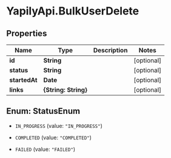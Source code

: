 # YapilyApi.BulkUserDelete

## Properties

Name | Type | Description | Notes
------------ | ------------- | ------------- | -------------
**id** | **String** |  | [optional] 
**status** | **String** |  | [optional] 
**startedAt** | **Date** |  | [optional] 
**links** | **{String: String}** |  | [optional] 



## Enum: StatusEnum


* `IN_PROGRESS` (value: `"IN_PROGRESS"`)

* `COMPLETED` (value: `"COMPLETED"`)

* `FAILED` (value: `"FAILED"`)




